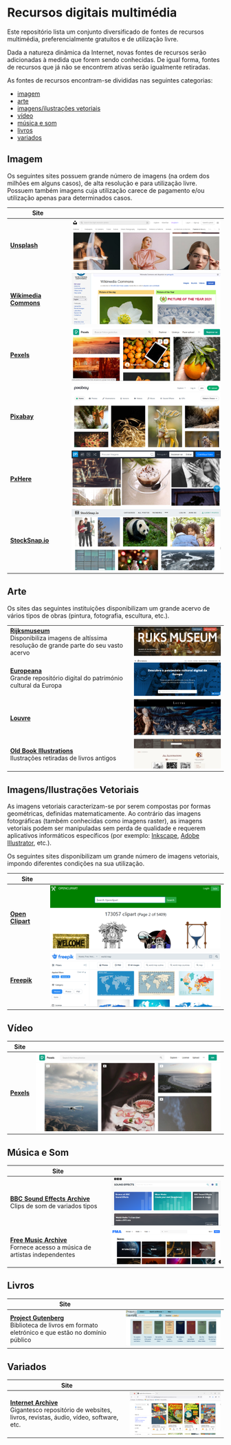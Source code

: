 # Recursos digitais multimédia

Este repositório lista um conjunto diversificado de fontes de recursos multimédia, preferencialmente gratuitos e de utilização livre.

Dada a natureza dinâmica da Internet, novas fontes de recursos serão adicionadas à medida que forem sendo conhecidas. De igual forma, fontes de recursos que já não se encontrem ativas serão igualmente retiradas.

As fontes de recursos encontram-se divididas nas seguintes categorias:

- [imagem](#imagem)
- [arte](#arte)
- [imagens/ilustrações vetoriais](#vetoriais)
- [vídeo](#video)
- [música e som](#musicasom)
- [livros](#livros)
- [variados](#variados)


## <a id="imagem">Imagem</a>

Os seguintes sites possuem grande número de imagens (na ordem dos milhões em alguns casos), de alta resolução e para utilização livre. Possuem também imagens cuja utilização carece de pagamento e/ou utilização apenas para determinados casos. 

|Site||
|---|---|
|**[Unsplash](https://unsplash.com/)**|<img src="imagens/unsplash.png">|
|**[Wikimedia Commons](https://commons.wikimedia.org/wiki/Main_Page)**|<img src="imagens/wikimedia.png">|
|**[Pexels](https://www.pexels.com/)**|<img src="imagens/pexels.png">|
|**[Pixabay](https://pixabay.com/)**|<img src="imagens/pixabay.png">|
|**[PxHere](https://pxhere.com/)**|<img src="imagens/pxhere.png">|
|**[StockSnap.io](https://stocksnap.io/)**|<img src="imagens/stocksnap-io.png">|

## <a id="arte">Arte</a>

Os sites das seguintes instituições disponibilizam um grande acervo de vários tipos de obras (pintura, fotografia, escultura, etc.).

|||
|---|---|
|**[Rijksmuseum](https://www.rijksmuseum.nl/en)**<br>Disponibiliza imagens de altíssima resolução de grande parte do seu vasto acervo|<img src="imagens/rijksmuseum.png">|
|**[Europeana](https://www.europeana.eu/pt)**<br>Grande repositório digital do património cultural da Europa|<img src="imagens/europeana.png">|
|**[Louvre](https://www.louvre.fr/en)**|<img src="imagens/louvre.png">|
|**[Old Book Illustrations](https://www.oldbookillustrations.com/)**<br>Ilustrações retiradas de livros antigos|<img src="imagens/old-book-illustrations.png">|


## <a id="vetoriais">Imagens/Ilustrações Vetoriais</a>

As imagens vetoriais caracterizam-se por serem compostas por formas geométricas, definidas matematicamente. Ao contrário das imagens fotográficas (também conhecidas como imagens raster), as imagens vetoriais podem ser manipuladas sem perda de qualidade e requerem aplicativos informáticos específicos (por exemplo: [Inkscape](https://inkscape.org/), [Adobe Illustrator](https://www.adobe.com/pt/products/illustrator.html), etc.).

Os seguintes sites disponibilizam um grande número de imagens vetoriais, impondo diferentes condições na sua utilização.

|Site||
|---|---|
|**[Open Clipart](https://openclipart.org/)**|<img src="imagens/openclipart.png">|
|**[Freepik](https://www.freepik.com/vectors)**|<img src="imagens/freepik.png">|

## <a id="video">Vídeo</a>

|Site||
|---|---|
|**[Pexels](https://www.pexels.com/videos/)**|<img src="imagens/pexels-video.png">|

## <a id="musicasom">Música e Som</a>

|Site||
|---|---|
|**[BBC Sound Effects Archive](https://sound-effects.bbcrewind.co.uk/)**<br>Clips de som de variados tipos|<img src="imagens/bbc-sound-effects.png">|
|**[Free Music Archive](https://freemusicarchive.org/)**<br>Fornece acesso a música de artistas independentes|<img src="imagens/free-music-archive.png">|

## <a id="livros">Livros</a>

|Site||
|---|---|
|**[Project Gutenberg](https://www.gutenberg.org/)**<br>Biblioteca de livros em formato eletrónico e que estão no domínio público|<img src="imagens/project-gutenberg.png">|

## <a id="variados">Variados</a>

|Site||
|---|---|
|**[Internet Archive](https://archive.org/)**<br>Gigantesco repositório de websites, livros, revistas, áudio, vídeo, software, etc.|<img src="imagens/internet-archive.png">|